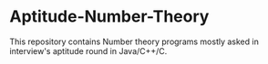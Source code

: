# Aptitude-Number-Theory
This repository contains Number theory programs mostly asked in interview's aptitude round in Java/C++/C.
